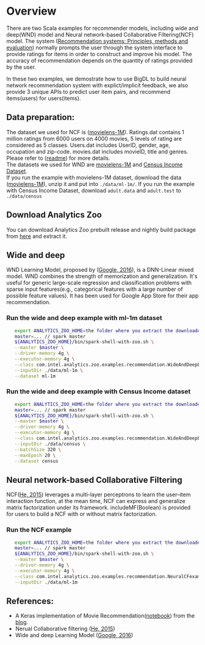 # Overview

There are two Scala examples for recommender models, including wide and deep(WND) model and Neural network-based Collaborative Filtering(NCF) model.
The system ([Recommendation systems: Principles, methods and evaluation](http://www.sciencedirect.com/science/article/pii/S1110866515000341)) normally prompts the user through the system interface to provide ratings for items in order to construct and improve his model. The accuracy of recommendation depends on the quantity of ratings provided by the user.  

In these two examples, we demostrate how to use BigDL to build neural network recommendation system with explict/implicit feedback, we also provide 3 unique APIs to predict user item pairs, and recommend items(users) for users(items). 

## Data preparation: 
   The dataset we used for NCF is ([movielens-1M](https://grouplens.org/datasets/movielens/1m/)). Ratings.dat contains 1 million ratings from 6000 users on 4000 movies, 5 levels of rating are considered as 5 classes. Users.dat includes UserID, gender, age, occupation and zip-code. movies.dat includes movieID, title and genres. Please refer to ([readme](http://files.grouplens.org/datasets/movielens/ml-1m-README.txt)) for more details.  
   The datasets we used for WND are [movielens-1M](https://grouplens.org/datasets/movielens/1m/) and [Census Income Dataset](https://archive.ics.uci.edu/ml/datasets/Census+Income).  
   If you run the example with movielens-1M dataset, download the data ([movielens-1M](https://grouplens.org/datasets/movielens/1m/)), unzip it and put into `./data/ml-1m/`. If you run the example with Census Income Dataset, download `adult.data` and `adult.test` to `./data/census`
   

## Download Analytics Zoo
   You can download Analytics Zoo prebuilt release and nightly build package from [here](https://analytics-zoo.github.io/master/#release-download/) and extract it.

## Wide and deep
   WND Learning Model, proposed by ([Google, 2016](https://arxiv.org/pdf/1606.07792.pdf)), is a DNN-Linear mixed model. WND combines the strength of memorization and generalization. It's useful for generic large-scale regression and classification problems with sparse input features(e.g., categorical features with a large number of possible feature values). It has been used for Google App Store for their app recommendation.
### Run the wide and deep example with ml-1m dataset
``` bash
   export ANALYTICS_ZOO_HOME=the folder where you extract the downloaded Analytics Zoo zip package
   master=... // spark master
   ${ANALYTICS_ZOO_HOME}/bin/spark-shell-with-zoo.sh \
   --master $master \
   --driver-memory 4g \
   --executor-memory 4g \
   --class com.intel.analytics.zoo.examples.recommendation.WideAndDeepExample \
   --inputDir ./data/ml-1m \
   --dataset ml-1m
```

### Run the wide and deep example with Census Income dataset
``` bash
   export ANALYTICS_ZOO_HOME=the folder where you extract the downloaded Analytics Zoo zip package
   master=... // spark master
   ${ANALYTICS_ZOO_HOME}/bin/spark-shell-with-zoo.sh \
   --master $master \
   --driver-memory 4g \
   --executor-memory 4g \
   --class com.intel.analytics.zoo.examples.recommendation.WideAndDeepExample \
   --inputDir ./data/census \
   --batchSize 320 \
   --maxEpoch 20 \
   --dataset census
```


## Neural network-based Collaborative Filtering
   NCF([He, 2015](https://www.comp.nus.edu.sg/~xiangnan/papers/ncf.pdf)) leverages a multi-layer perceptrons to learn the user–item interaction function, at the mean time, NCF can express and generalize matrix factorization under its framework. includeMF(Boolean) is provided for users to build a NCF with or without matrix factorization. 
### Run the NCF example
``` bash
   export ANALYTICS_ZOO_HOME=the folder where you extract the downloaded Analytics Zoo zip package
   master=... // spark master
   ${ANALYTICS_ZOO_HOME}/bin/spark-shell-with-zoo.sh \
   --master $master \
   --driver-memory 4g \
   --executor-memory 4g \
   --class com.intel.analytics.zoo.examples.recommendation.NeuralCFexample \
   --inputDir ./data/ml-1m 
```

## References: 
* A Keras implementation of Movie Recommendation([notebook](https://github.com/ririw/ririw.github.io/blob/master/assets/Recommending%20movies.ipynb)) from the [blog](http://blog.richardweiss.org/2016/09/25/movie-embeddings.html).
* Nerual Collaborative filtering ([He, 2015](https://www.comp.nus.edu.sg/~xiangnan/papers/ncf.pdf))
* Wide and deep Learning Model ([Google, 2016](https://arxiv.org/pdf/1606.07792.pdf))
